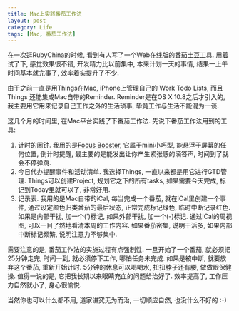 ```yaml
---
title: Mac上实践番茄工作法
layout: post
category: Life
tags: [Mac, 番茄工作法]
---
```


在一次逛RubyChina的时候, 看到有人写了一个Web在线版的[番茄土豆工具](http://pomotodo.com/). 用着试了下, 感觉效果很不错, 开发精力比以前集中, 本来计划一天的事情, 结果一上午时间基本就完事了, 效率着实提升了不少. 

由于之前一直是用Things在Mac, iPhone上管理自己的 Work Todo Lists, 而且Things 还能集成Mac自带的Reminder. Reminder是在OS X 10.8之后才引入的, 我主要用它用来记录自己工作之外的生活琐事, 毕竟工作与生活不能混为一谈. 

这几个月的时间里, 在Mac平台实践了下番茄工作法. 先说下番茄工作法用到的工具:

1. 计时的闹钟. 我用的是[Focus Booster](http://www.focusboosterapp.com/), 它属于mini小巧型, 能悬浮于屏幕的任何位置, 倒计时提醒, 最主要的是能发出让你产生紧张感的滴答声, 时间到了就会不停弹跳.
2. 今日代办提醒事件和活动清单. 我选择Things, 一直以来都是用它进行GTD管理. Things可以创建Project, 规划它之下的所有tasks, 如果需要今天完成, 标记到Today里就可以了, 非常好用.
3. 记录表. 我用的是Mac自带的iCal, 每当完成一个番茄, 就在iCal里创建一个事件, 通过设定颜色归类番茄的最后状态, 正常完成标记绿色, 临时中断记录红色. 如果是内部干扰, 加一个(')标记, 如果外部干扰, 加一个(-)标记. 通过iCal的周视图, 可以一目了然地看清本周的工作内容. 如果番茄密集, 说明干活多, 如果内部中断标记频繁, 说明注意力不够集中.


需要注意的是, 番茄工作法的实施过程有点强制性. 一旦开始了一个番茄, 就必须把25分钟走完, 时间一到, 就必须停下工作, 哪怕任务未完成. 如果是被中断, 就要放弃这个番茄, 重新开始计时. 5分钟的休息可以喝喝水, 扭扭脖子还有腰, 做做眼保健操. 值得一说的是, 它把我长期以来眼睛充血的问题给治好了. 效率提高了, 工作压力自然就小了, 身心很愉悦.


当然你也可以什么都不用, 道家讲究无为而治, 一切顺应自然, 也没什么不好的 :-)